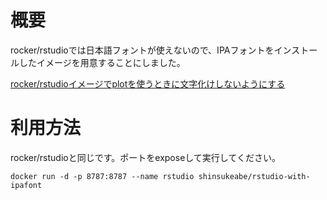 # 概要

rocker/rstudioでは日本語フォントが使えないので、IPAフォントをインストールしたイメージを用意することにしました。

[rocker/rstudioイメージでplotを使うときに文字化けしないようにする](http://mao-instantlife.hatenablog.com/entry/2016/09/21/rocker/rstudio%E3%82%A4%E3%83%A1%E3%83%BC%E3%82%B8%E3%81%A7plot%E3%82%92%E4%BD%BF%E3%81%86%E3%81%A8%E3%81%8D%E3%81%AB%E6%96%87%E5%AD%97%E5%8C%96%E3%81%91%E3%81%97%E3%81%AA%E3%81%84%E3%82%88)

# 利用方法

rocker/rstudioと同じです。ポートをexposeして実行してください。

```
docker run -d -p 8787:8787 --name rstudio shinsukeabe/rstudio-with-ipafont
```
